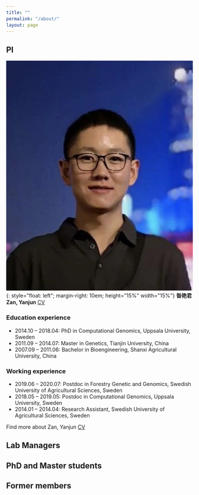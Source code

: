 ```yaml
---
title: ""
permalink: "/about/"
layout: page
---
```


## PI
![Test](/assets/Yanjun.jpeg){: style="float: left"; margin-right: 10em; height="15%" width="15%"} 
**昝艳君 Zan, Yanjun** [CV](https://github.com/yanjunzan/yanjunzan.github.io/blob/master/assets/%E4%B8%AA%E4%BA%BA%E7%AE%80%E5%8E%86_%E6%98%9D%E8%89%B3%E5%90%9B.pdf)
### Education experience

* 2014.10 – 2018.04: PhD in Computational Genomics, Uppsala University, Sweden
*	2011.09 – 2014.07: Master in Genetics, Tianjin University, China
*	2007.09 – 2011.06: Bachelor in Bioengineering, Shanxi Agricultural University, China

### Working experience 

* 2019.06 – 2020.07: Postdoc in Forestry Genetic and Genomics, Swedish University of Agricultural
                    Sciences, Sweden
* 2018.05 – 2019.05: Postdoc in Computational Genomics, Uppsala University, Sweden
* 2014.01 – 2014.04: Research Assistant, Swedish University of Agricultural Sciences, Sweden

Find more about Zan, Yanjun [CV](https://github.com/yanjunzan/yanjunzan.github.io/blob/master/assets/%E4%B8%AA%E4%BA%BA%E7%AE%80%E5%8E%86_%E6%98%9D%E8%89%B3%E5%90%9B.pdf)

## Lab Managers 

## PhD and Master students

## Former members
